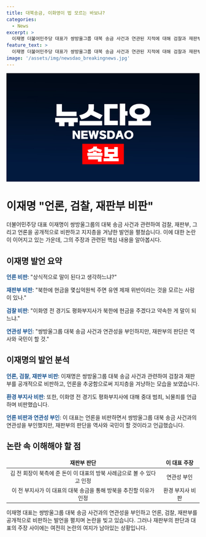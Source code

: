 ```yaml
---
title: 대북송금, 이화영이 법 모르는 바보냐?
categories:
  - News
excerpt: >
  이재명 더불어민주당 대표가 쌍방울그룹 대북 송금 사건과 연관된 지적에 대해 검찰과 재판부를 공개적으로 비판하고 언론을 추궁하는 행동을 보였다. 그는 이화영 전 경기도 평화부지사의 행동을 비판하며 지지층을 겨냥한 발언을 펼치고, 사람들에게 판단을 역사와 국민에게 맡길 것을 강조했다. 이에 대해 재판부는 이 대표의 대북 송금과의 연관성을 인정했으며, 이 대표의 주장을 부인하고 있다.
feature_text: >
  이재명 더불어민주당 대표가 쌍방울그룹 대북 송금 사건과 연관된 지적에 대해 검찰과 재판부를 공개적으로 비판하고 언론을 추궁하는 행동을 보였다. 그는 이화영 전 경기도 평화부지사의 행동을 비판하며 지지층을 겨냥한 발언을 펼치고, 사람들에게 판단을 역사와 국민에게 맡길 것을 강조했다. 이에 대해 재판부는 이 대표의 대북 송금과의 연관성을 인정했으며, 이 대표의 주장을 부인하고 있다.
image: '/assets/img/newsdao_breakingnews.jpg'
---
```


<p><img src="/assets/img/newsdao_breakingnews.jpg" alt="firstkoreanews 속보" /></p>

<h1 data-ke-size="size26">이재명 "언론, 검찰, 재판부 비판"</h1>

<p data-ke-size="size16">더불어민주당 대표 이재명이 쌍방울그룹의 대북 송금 사건과 관련하여 검찰, 재판부, 그리고 언론을 공개적으로 비판하고 지지층을 겨냥한 발언을 펼쳤습니다. 이에 대한 논란이 이어지고 있는 가운데, 그의 주장과 관련된 핵심 내용을 알아봅시다.</p>

<h2 data-ke-size="size24">이재명 발언 요약</h2>

<p data-ke-size="size16"><b><span style="color: #1a5490;">언론 비판</span></b>: "상식적으로 말이 된다고 생각하느냐?"</p>

<p data-ke-size="size16"><b><span style="color: #1a5490;">재판부 비판</span></b>: "북한에 현금을 몇십억원씩 주면 유엔 제재 위반이라는 것을 모르는 사람이 있나."</p>

<p data-ke-size="size16"><b><span style="color: #1a5490;">검찰 비판</span></b>: "이화영 전 경기도 평화부지사가 북한에 현금을 주겠다고 약속한 게 말이 되느냐."</p>

<p data-ke-size="size16"><b><span style="color: #1a5490;">연관성 부인</span></b>: "쌍방울그룹 대북 송금 사건과 연관성을 부인하지만, 재판부의 판단은 역사와 국민이 할 것."</p>

<h2 data-ke-size="size24">이재명의 발언 분석</h2>

<p data-ke-size="size16"><b><span style="color: #1a5490;">언론, 검찰, 재판부 비판</span></b>: 이재명은 쌍방울그룹 대북 송금 사건과 관련하여 검찰과 재판부를 공개적으로 비판하고, 언론을 추궁함으로써 지지층을 겨냥하는 모습을 보였습니다.</p>

<p data-ke-size="size16"><b><span style="color: #1a5490;">환경 부지사 비판</span></b>: 또한, 이화영 전 경기도 평화부지사에 대해 중대 범죄, 뇌물죄를 언급하며 비판했습니다.</p>

<p data-ke-size="size16"><b><span style="color: #1a5490;">언론 비판과 연관성 부인</span></b>: 이 대표는 언론을 비판하면서 쌍방울그룹 대북 송금 사건과의 연관성을 부인했지만, 재판부의 판단을 역사와 국민이 할 것이라고 언급했습니다.</p>

<h2 data-ke-size="size24">논란 속 이해해야 할 점</h2>

<table>
<thead>
    <tr>
        <td style="text-align: center; height: 17px;"><b>재판부 판단</b></td>
        <td style="text-align: center; height: 17px;"><b>이 대표 주장</b></td>
    </tr>
</thead>
<tbody>
    <tr>
        <td style="text-align: center; height: 17px;">김 전 회장이 북측에 준 돈이 이 대표의 방북 사례금으로 볼 수 있다고 인정</td>
        <td style="text-align: center; height: 17px;">연관성 부인</td>
    </tr>
    <tr>
        <td style="text-align: center; height: 17px;">이 전 부지사가 이 대표의 대북 송금을 통해 방북을 추진할 이유가 인정</td>
        <td style="text-align: center; height: 17px;">환경 부지사 비판</td>
    </tr>
</tbody>
</table>

<p data-ke-size="size16">이재명 대표는 쌍방울그룹 대북 송금 사건과의 연관성을 부인하고 언론, 검찰, 재판부를 공개적으로 비판하는 발언을 펼치며 논란을 빚고 있습니다. 그러나 재판부의 판단과 대표의 주장 사이에는 여전히 논란의 여지가 남아있는 상황입니다.</p>

